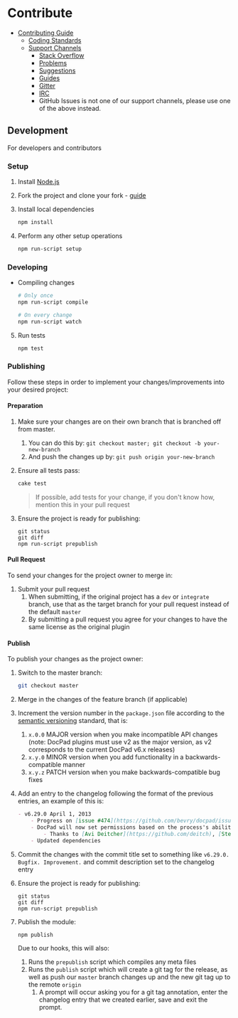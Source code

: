 <!--
April 5, 2015
https://github.com/bevry/base
-->


# Contribute

- [Contributing Guide](https://learn.bevry.me/community/contribute)
	- [Coding Standards](http://learn.bevry.me/community/coding-standards)
	- [Support Channels](https://discuss.bevry.me/t/official-bevry-support-channels/63)
		- [Stack Overflow](https://discuss.bevry.me/t/stack-overflow-support/61/1)
		- [Problems](https://discuss.bevry.me/c/problems)
		- [Suggestions](https://discuss.bevry.me/c/suggestions)
		- [Guides](https://discuss.bevry.me/c/guides)
		- [Gitter](https://discuss.bevry.me/t/gitter-chat-rooms/58/1)
		- [IRC](https://discuss.bevry.me/t/irc-chat-rooms/54/1)
		- GitHub Issues is not one of our support channels, please use one of the above instead.


## Development

For developers and contributors


### Setup

1. Install [Node.js](/node/install)

1. Fork the project and clone your fork - [guide](https://help.github.com/articles/fork-a-repo/)

1. Install local dependencies

    ``` bash
    npm install
    ```

1. Perform any other setup operations

    ``` bash
    npm run-script setup
    ```


### Developing

- Compiling changes

	``` bash
	# Only once
	npm run-script compile

	# On every change
	npm run-script watch
	```

5. Run tests

	``` bash
	npm test
	```


### Publishing

Follow these steps in order to implement your changes/improvements into your desired project:


#### Preparation

1. Make sure your changes are on their own branch that is branched off from master.
    1. You can do this by: `git checkout master; git checkout -b your-new-branch`
    1. And push the changes up by: `git push origin your-new-branch`

1. Ensure all tests pass:

    ``` bash
    cake test
    ```

    > If possible, add tests for your change, if you don't know how, mention this in your pull request

1. Ensure the project is ready for publishing:

    ```
    git status
    git diff
    npm run-script prepublish
    ```


#### Pull Request

To send your changes for the project owner to merge in:

1. Submit your pull request
    1. When submitting, if the original project has a `dev` or `integrate` branch, use that as the target branch for your pull request instead of the default `master`
    1. By submitting a pull request you agree for your changes to have the same license as the original plugin


#### Publish

To publish your changes as the project owner:

1. Switch to the master branch:

    ``` bash
    git checkout master
    ```

1. Merge in the changes of the feature branch (if applicable)

1. Increment the version number in the `package.json` file according to the [semantic versioning](http://semver.org) standard, that is:
    1. `x.0.0` MAJOR version when you make incompatible API changes (note: DocPad plugins must use v2 as the major version, as v2 corresponds to the current DocPad v6.x releases)
    1. `x.y.0` MINOR version when you add functionality in a backwards-compatible manner
    1. `x.y.z` PATCH version when you make backwards-compatible bug fixes

1. Add an entry to the changelog following the format of the previous entries, an example of this is:

    ``` markdown
    - v6.29.0 April 1, 2013
        - Progress on [issue #474](https://github.com/bevry/docpad/issues/474)
        - DocPad will now set permissions based on the process's ability
            - Thanks to [Avi Deitcher](https://github.com/deitch), [Stephan Lough](https://github.com/stephanlough) for [issue #165](https://github.com/bevry/docpad/issues/165)
        - Updated dependencies
    ```


1. Commit the changes with the commit title set to something like `v6.29.0. Bugfix. Improvement.` and commit description set to the changelog entry


1. Ensure the project is ready for publishing:

    ```
    git status
    git diff
    npm run-script prepublish
    ```

1. Publish the module:

    ``` bash
    npm publish
    ```

    Due to our hooks, this will also:

    1. Runs the `prepublish` script which compiles any meta files
    1. Runs the `publish` script which will create a git tag for the release, as well as push our `master` branch changes up and the new git tag up to the remote `origin`
        1. A prompt will occur asking you for a git tag annotation, enter the changelog entry that we created earlier, save and exit the prompt.

